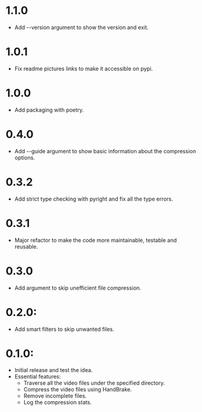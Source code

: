 # 1.1.0

- Add --version argument to show the version and exit.

# 1.0.1

- Fix readme pictures links to make it accessible on pypi.

# 1.0.0

- Add packaging with poetry.

# 0.4.0

- Add --guide argument to show basic information about the compression options.

# 0.3.2

- Add strict type checking with pyright and fix all the type errors.

# 0.3.1

- Major refactor to make the code more maintainable, testable and reusable.

# 0.3.0

- Add argument to skip unefficient file compression.

# 0.2.0:

- Add smart filters to skip unwanted files.

# 0.1.0:

- Initial release and test the idea.
- Essential features:
    - Traverse all the video files under the specified directory.
    - Compress the video files using HandBrake.
    - Remove incomplete files.
    - Log the compression stats.
